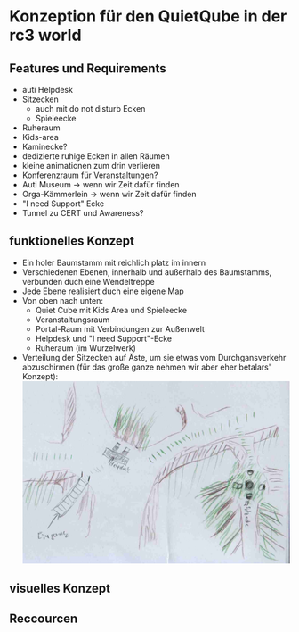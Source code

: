 # Konzeption für den QuietQube in der rc3 world

## Features und Requirements
 - auti Helpdesk
 - Sitzecken
     - auch mit do not disturb Ecken
     - Spieleecke
 - Ruheraum
 - Kids-area
 - Kaminecke?
 - dedizierte ruhige Ecken in allen Räumen
 - kleine animationen zum drin verlieren
 - Konferenzraum für Veranstaltungen?
 - Auti Museum -> wenn wir Zeit dafür finden
 - Orga-Kämmerlein -> wenn wir Zeit dafür finden
 - "I need Support" Ecke
 - Tunnel zu CERT und Awareness?

## funktionelles Konzept
 - Ein holer Baumstamm mit reichlich platz im innern
 - Verschiedenen Ebenen, innerhalb und außerhalb des Baumstamms, verbunden duch eine
   Wendeltreppe
 - Jede Ebene realisiert duch eine eigene Map
 - Von oben nach unten:
   - Quiet Cube mit Kids Area und Spieleecke
   - Veranstaltungsraum
   - Portal-Raum mit Verbindungen zur Außenwelt
   - Helpdesk und "I need Support"-Ecke
   - Ruheraum (im Wurzelwerk)
 - Verteilung der Sitzecken auf Äste, um sie etwas vom Durchgansverkehr abzuschirmen (für das große ganze nehmen wir aber eher betalars' Konzept):
   ![](sitzecken.jpg)

## visuelles Konzept

## Reccourcen
